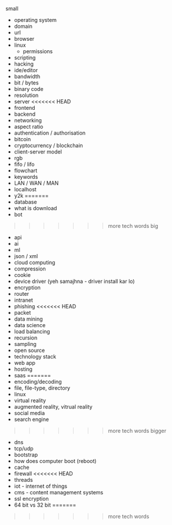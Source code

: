 small
- operating system
- domain
- url
- browser
- linux
    - permissions
- scripting
- hacking
- ide/editor
- bandwidth
- bit / bytes
- binary code
- resolution
- server
<<<<<<< HEAD
- frontend
- backend
- networking
- aspect ratio
- authentication / authorisation
- bitcoin
- cryptocurrency / blockchain
- client-server model
- rgb
- fifo / lifo
- flowchart
- keywords
- LAN / WAN / MAN
- localhost
- y2k
=======
- database
- what is download
- bot
>>>>>>> more tech words
big
- api
- ai
- ml
- json / xml
- cloud computing
- compression
- cookie
- device driver (yeh samajhna - driver install kar lo)
- encryption
- router
- intranet
- phishing
<<<<<<< HEAD
- packet
- data mining
- data science
- load balancing
- recursion
- sampling
- open source
- technology stack
- web app
- hosting
- saas
=======
- encoding/decoding
- file, file-type, directory
- linux
- virtual reality
- augmented reality, vitrual reality
- social media
- search engine
>>>>>>> more tech words
bigger
- dns
- tcp/udp
- bootstrap
- how does computer boot (reboot)
- cache
- firewall
<<<<<<< HEAD
- threads
- iot - internet of things
- cms - content management systems
- ssl encryption
- 64 bit vs 32 bit
=======
>>>>>>> more tech words
